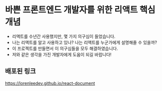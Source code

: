 # 바쁜 프론트엔드 개발자를 위한 리액트 핵심개념

- 리액트를 수년간 사용했지만, 몇 가지 의구심이 들었습니다.
- 나는 리액트를 알고 사용하고 있나? 나는 리액트를 누군가에게 설명해줄 수 있을까?
- 이 프로젝트를 만들면서 이 의구심들을 모두 해결하였습니다.
- 저와 같은 생각을 가진 개발자에게 도움이 되길 바랍니다! 

## 배포된 링크

https://lorenleedev.github.io/react-document